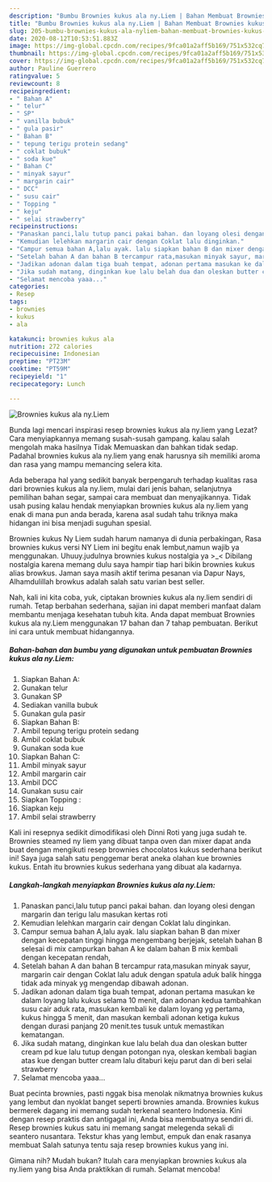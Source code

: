 ```yaml
---
description: "Bumbu Brownies kukus ala ny.Liem | Bahan Membuat Brownies kukus ala ny.Liem Yang Mudah Dan Praktis"
title: "Bumbu Brownies kukus ala ny.Liem | Bahan Membuat Brownies kukus ala ny.Liem Yang Mudah Dan Praktis"
slug: 205-bumbu-brownies-kukus-ala-nyliem-bahan-membuat-brownies-kukus-ala-nyliem-yang-mudah-dan-praktis
date: 2020-08-12T10:53:51.883Z
image: https://img-global.cpcdn.com/recipes/9fca01a2aff5b169/751x532cq70/brownies-kukus-ala-nyliem-foto-resep-utama.jpg
thumbnail: https://img-global.cpcdn.com/recipes/9fca01a2aff5b169/751x532cq70/brownies-kukus-ala-nyliem-foto-resep-utama.jpg
cover: https://img-global.cpcdn.com/recipes/9fca01a2aff5b169/751x532cq70/brownies-kukus-ala-nyliem-foto-resep-utama.jpg
author: Pauline Guerrero
ratingvalue: 5
reviewcount: 8
recipeingredient:
- " Bahan A"
- " telur"
- " SP"
- " vanilla bubuk"
- " gula pasir"
- " Bahan B"
- " tepung terigu protein sedang"
- " coklat bubuk"
- " soda kue"
- " Bahan C"
- " minyak sayur"
- " margarin cair"
- " DCC"
- " susu cair"
- " Topping "
- " keju"
- " selai strawberry"
recipeinstructions:
- "Panaskan panci,lalu tutup panci pakai bahan. dan loyang olesi dengan margarin dan terigu lalu masukan kertas roti"
- "Kemudian lelehkan margarin cair dengan Coklat lalu dinginkan."
- "Campur semua bahan A,lalu ayak. lalu siapkan bahan B dan mixer dengan kecepatan tinggi hingga mengembang berjejak, setelah bahan B selesai di mix campurkan bahan A ke dalam bahan B mix kembali dengan kecepatan rendah,"
- "Setelah bahan A dan bahan B tercampur rata,masukan minyak sayur, margarin cair dengan Coklat lalu aduk dengan spatula aduk balik hingga tidak ada minyak yg mengendap dibawah adonan."
- "Jadikan adonan dalam tiga buah tempat, adonan pertama masukan ke dalam loyang lalu kukus selama 10 menit, dan adonan kedua tambahkan susu cair aduk rata, masukan kembali ke dalam loyang yg pertama, kukus hingga 5 menit, dan masukan kembali adonan ketiga kukus dengan durasi panjang 20 menit.tes tusuk untuk memastikan kematangan."
- "Jika sudah matang, dinginkan kue lalu belah dua dan oleskan butter cream pd kue lalu tutup dengan potongan nya, oleskan kembali bagian atas kue dengan butter cream lalu ditaburi keju parut dan di beri selai strawberry"
- "Selamat mencoba yaaa..."
categories:
- Resep
tags:
- brownies
- kukus
- ala

katakunci: brownies kukus ala 
nutrition: 272 calories
recipecuisine: Indonesian
preptime: "PT23M"
cooktime: "PT59M"
recipeyield: "1"
recipecategory: Lunch

---
```



![Brownies kukus ala ny.Liem](https://img-global.cpcdn.com/recipes/9fca01a2aff5b169/751x532cq70/brownies-kukus-ala-nyliem-foto-resep-utama.jpg)

Bunda lagi mencari inspirasi resep brownies kukus ala ny.liem yang Lezat? Cara menyiapkannya memang susah-susah gampang. kalau salah mengolah maka hasilnya Tidak Memuaskan dan bahkan tidak sedap. Padahal brownies kukus ala ny.liem yang enak harusnya sih memiliki aroma dan rasa yang mampu memancing selera kita.

Ada beberapa hal yang sedikit banyak berpengaruh terhadap kualitas rasa dari brownies kukus ala ny.liem, mulai dari jenis bahan, selanjutnya pemilihan bahan segar, sampai cara membuat dan menyajikannya. Tidak usah pusing kalau hendak menyiapkan brownies kukus ala ny.liem yang enak di mana pun anda berada, karena asal sudah tahu triknya maka hidangan ini bisa menjadi suguhan spesial.

Brownies kukus Ny Liem sudah harum namanya di dunia perbakingan, Rasa brownies kukus versi NY Liem ini begitu enak lembut,namun wajib ya menggunakan. Uhuuy.judulnya brownies kukus nostalgia ya &gt;_&lt; Dibilang nostalgia karena memang dulu saya hampir tiap hari bikin brownies kukus alias browkus. Jaman saya masih aktif terima pesanan via Dapur Nays, Alhamdulillah browkus adalah salah satu varian best seller.


Nah, kali ini kita coba, yuk, ciptakan brownies kukus ala ny.liem sendiri di rumah. Tetap berbahan sederhana, sajian ini dapat memberi manfaat dalam membantu menjaga kesehatan tubuh kita. Anda dapat membuat Brownies kukus ala ny.Liem menggunakan 17 bahan dan 7 tahap pembuatan. Berikut ini cara untuk membuat hidangannya.

<!--inarticleads1-->

##### Bahan-bahan dan bumbu yang digunakan untuk pembuatan Brownies kukus ala ny.Liem:

1. Siapkan  Bahan A:
1. Gunakan  telur
1. Gunakan  SP
1. Sediakan  vanilla bubuk
1. Gunakan  gula pasir
1. Siapkan  Bahan B:
1. Ambil  tepung terigu protein sedang
1. Ambil  coklat bubuk
1. Gunakan  soda kue
1. Siapkan  Bahan C:
1. Ambil  minyak sayur
1. Ambil  margarin cair
1. Ambil  DCC
1. Gunakan  susu cair
1. Siapkan  Topping :
1. Siapkan  keju
1. Ambil  selai strawberry


Kali ini resepnya sedikit dimodifikasi oleh Dinni Roti yang juga sudah te. Brownies steamed ny liem yang dibuat tanpa oven dan mixer dapat anda buat dengan mengikuti resep brownies chocolatos kukus sederhana berikut ini! Saya juga salah satu penggemar berat aneka olahan kue brownies kukus. Entah itu brownies kukus sederhana yang dibuat ala kadarnya. 

<!--inarticleads2-->

##### Langkah-langkah menyiapkan Brownies kukus ala ny.Liem:

1. Panaskan panci,lalu tutup panci pakai bahan. dan loyang olesi dengan margarin dan terigu lalu masukan kertas roti
1. Kemudian lelehkan margarin cair dengan Coklat lalu dinginkan.
1. Campur semua bahan A,lalu ayak. lalu siapkan bahan B dan mixer dengan kecepatan tinggi hingga mengembang berjejak, setelah bahan B selesai di mix campurkan bahan A ke dalam bahan B mix kembali dengan kecepatan rendah,
1. Setelah bahan A dan bahan B tercampur rata,masukan minyak sayur, margarin cair dengan Coklat lalu aduk dengan spatula aduk balik hingga tidak ada minyak yg mengendap dibawah adonan.
1. Jadikan adonan dalam tiga buah tempat, adonan pertama masukan ke dalam loyang lalu kukus selama 10 menit, dan adonan kedua tambahkan susu cair aduk rata, masukan kembali ke dalam loyang yg pertama, kukus hingga 5 menit, dan masukan kembali adonan ketiga kukus dengan durasi panjang 20 menit.tes tusuk untuk memastikan kematangan.
1. Jika sudah matang, dinginkan kue lalu belah dua dan oleskan butter cream pd kue lalu tutup dengan potongan nya, oleskan kembali bagian atas kue dengan butter cream lalu ditaburi keju parut dan di beri selai strawberry
1. Selamat mencoba yaaa...


Buat pecinta brownies, pasti nggak bisa menolak nikmatnya brownies kukus yang lembut dan nyoklat banget seperti brownies amanda. Brownies kukus bermerek dagang ini memang sudah terkenal seantero Indonesia. Kini dengan resep praktis dan antigagal ini, Anda bisa membuatnya sendiri di. Resep brownies kukus satu ini memang sangat melegenda sekali di seantero nusantara. Tekstur khas yang lembut, empuk dan enak rasanya membuat Salah satunya tentu saja resep brownies kukus yang ini. 

Gimana nih? Mudah bukan? Itulah cara menyiapkan brownies kukus ala ny.liem yang bisa Anda praktikkan di rumah. Selamat mencoba!
